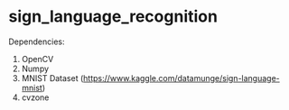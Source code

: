 # sign_language_recognition
Dependencies:
1. OpenCV
2. Numpy
3. MNIST Dataset (https://www.kaggle.com/datamunge/sign-language-mnist)
4. cvzone
